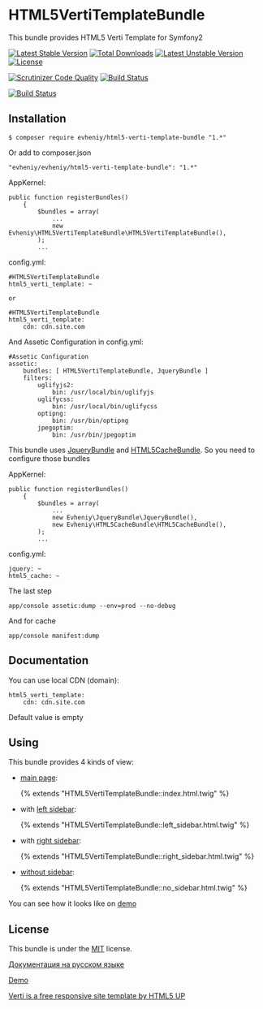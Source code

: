 HTML5VertiTemplateBundle
========================

This bundle provides HTML5 Verti Template for Symfony2

[![Latest Stable Version](https://poser.pugx.org/evheniy/html5-verti-template-bundle/v/stable)](https://packagist.org/packages/evheniy/html5-verti-template-bundle) [![Total Downloads](https://poser.pugx.org/evheniy/html5-verti-template-bundle/downloads)](https://packagist.org/packages/evheniy/html5-verti-template-bundle) [![Latest Unstable Version](https://poser.pugx.org/evheniy/html5-verti-template-bundle/v/unstable)](https://packagist.org/packages/evheniy/html5-verti-template-bundle) [![License](https://poser.pugx.org/evheniy/html5-verti-template-bundle/license)](https://packagist.org/packages/evheniy/html5-verti-template-bundle)

[![Scrutinizer Code Quality](https://scrutinizer-ci.com/g/evheniy/HTML5VertiTemplateBundle/badges/quality-score.png?b=master)](https://scrutinizer-ci.com/g/evheniy/HTML5VertiTemplateBundle/?branch=master) [![Build Status](https://scrutinizer-ci.com/g/evheniy/HTML5VertiTemplateBundle/badges/build.png?b=master)](https://scrutinizer-ci.com/g/evheniy/HTML5VertiTemplateBundle/build-status/master)

[![Build Status](https://travis-ci.org/evheniy/HTML5VertiTemplateBundle.svg?branch=master)](https://travis-ci.org/evheniy/HTML5VertiTemplateBundle)

Installation
------------

    $ composer require evheniy/html5-verti-template-bundle "1.*"

Or add to composer.json

    "evheniy/evheniy/html5-verti-template-bundle": "1.*"

AppKernel:

    public function registerBundles()
        {
            $bundles = array(
                ...
                new Evheniy\HTML5VertiTemplateBundle\HTML5VertiTemplateBundle(),
            );
            ...

config.yml:

    #HTML5VertiTemplateBundle
    html5_verti_template: ~

    or

    #HTML5VertiTemplateBundle
    html5_verti_template:
        cdn: cdn.site.com
        
And Assetic Configuration in config.yml:

    #Assetic Configuration
    assetic:
        bundles: [ HTML5VertiTemplateBundle, JqueryBundle ]
        filters:
            uglifyjs2:
                bin: /usr/local/bin/uglifyjs
            uglifycss:
                bin: /usr/local/bin/uglifycss
            optipng:
                bin: /usr/bin/optipng
            jpegoptim:
                bin: /usr/bin/jpegoptim

This bundle uses [JqueryBundle][5] and [HTML5CacheBundle][6]. So you need to configure those bundles
    
AppKernel:

    public function registerBundles()
        {
            $bundles = array(
                ...
                new Evheniy\JqueryBundle\JqueryBundle(),
                new Evheniy\HTML5CacheBundle\HTML5CacheBundle(),
            );
            ...

config.yml:

    jquery: ~
    html5_cache: ~

The last step

    app/console assetic:dump --env=prod --no-debug
    
And for cache

    app/console manifest:dump

Documentation
-------------

You can use local CDN (domain):

    html5_verti_template:
        cdn: cdn.site.com

Default value is empty

Using
-----

This bundle provides 4 kinds of view:

 - [main page][2]:
 
    {% extends "HTML5VertiTemplateBundle::index.html.twig" %}
 
 - with [left sidebar][7]:
 
    {% extends "HTML5VertiTemplateBundle::left_sidebar.html.twig" %}
 
 - with [right sidebar][8]:
 
    {% extends "HTML5VertiTemplateBundle::right_sidebar.html.twig" %}
 
 - [without sidebar][9]:
 
    {% extends "HTML5VertiTemplateBundle::no_sidebar.html.twig" %}
 
You can see how it looks like on [demo][2]

License
-------

This bundle is under the [MIT][3] license.

[Документация на русском языке][1]

[Demo][2]

[Verti is a free responsive site template by HTML5 UP][4]

[1]:  http://makedev.org/articles/symfony/bundles/html5_verti_template_bundle.html
[2]:  http://makedev.org/verty/
[3]:  https://github.com/evheniy/HTML5VertiTemplateBundle/blob/master/Resources/meta/LICENSE
[4]:  http://html5up.net/verti
[5]:  https://github.com/evheniy/JqueryBundle
[6]:  https://github.com/evheniy/HTML5CacheBundle
[7]:  http://makedev.org/verti/left-sidebar.html
[8]:  http://makedev.org/verti/right-sidebar.html
[9]:  http://makedev.org/verti/no-sidebar.html